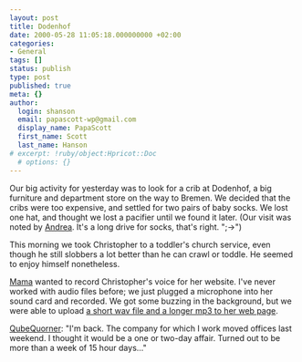 ```yaml
---
layout: post
title: Dodenhof
date: 2000-05-28 11:05:18.000000000 +02:00
categories:
- General
tags: []
status: publish
type: post
published: true
meta: {}
author:
  login: shanson
  email: papascott-wp@gmail.com
  display_name: PapaScott
  first_name: Scott
  last_name: Hanson
# excerpt: !ruby/object:Hpricot::Doc
  # options: {}
---
```

<p>Our big activity for yesterday was to look for a crib at Dodenhof, a big furniture and department store on the way to Bremen. We decided that the cribs were too expensive, and settled for two pairs of baby socks. We lost one hat, and thought we lost a pacifier until we found it later.  (Our visit was noted by <a href="http://andrea.editthispage.com/2000/05/28">Andrea</a>. It's a long drive for socks, that's right. ";->")</p>
<p>This morning we took Christopher to a toddler's church service, even though he still slobbers a lot better than he can crawl or toddle. He seemed to enjoy himself nonetheless.</p>
<p><a href="http://Mama.editthispage.com">Mama</a> wanted to record Christopher's voice for her website. I've never worked with audio files before; we just plugged a microphone into her sound card and recorded. We got some buzzing in the background, but we were able to upload <a href="http://Mama.editthispage.com/2000/05/28">a short wav file and a longer mp3 to her web page</a>.</p>
<p><a href="http://qube.weblogs.com/2000/05/28.html">QubeQuorner</a>:  "I'm back. The company for which I work moved offices last weekend. I thought it would be a one or two-day affair. Turned out to be more than a week of 15 hour days..."</p>
